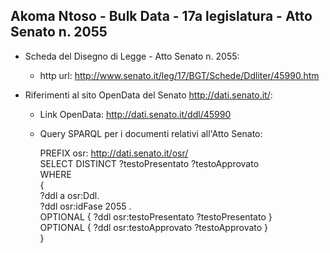 ## Akoma Ntoso - Bulk Data - 17a legislatura - Atto Senato n. 2055 ##

* Scheda del Disegno di Legge - Atto Senato n. 2055:
	* http url: http://www.senato.it/leg/17/BGT/Schede/Ddliter/45990.htm

* Riferimenti al sito OpenData del Senato http://dati.senato.it/:
	* Link OpenData: http://dati.senato.it/ddl/45990
	* Query SPARQL per i documenti relativi all'Atto Senato:

        PREFIX osr: <http://dati.senato.it/osr/>  
		SELECT DISTINCT ?testoPresentato ?testoApprovato  
		WHERE  
		{  
		    ?ddl a osr:Ddl.  
		    ?ddl osr:idFase 2055 .  
		    OPTIONAL { ?ddl osr:testoPresentato ?testoPresentato }  
		    OPTIONAL { ?ddl osr:testoApprovato ?testoApprovato }  
		}
		